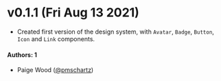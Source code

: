 # v0.1.1 (Fri Aug 13 2021)

- Created first version of the design system, with `Avatar`, `Badge`, `Button`, `Icon` and `Link` components.

#### Authors: 1

- Paige Wood ([@pmschartz](https://github.com/pmschartz))
